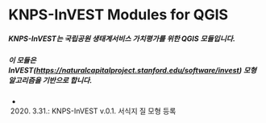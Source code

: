 KNPS-InVEST Modules for QGIS
============================
   
   
##### KNPS-InVEST는 국립공원 생태계서비스 가치평가를 위한 QGIS 모듈입니다.
##### 이 모듈은 InVEST(https://naturalcapitalproject.stanford.edu/software/invest) 모형 알고리즘을 기반으로 합니다.
    
* 2020. 3.31.: KNPS-InVEST v.0.1. 서식지 질 모형 등록
